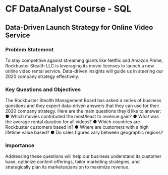 # CF DataAnalyst Course - SQL 
## Data-Driven Launch Strategy for Online Video Service

### Problem Statement
To stay competitive against streaming giants like Netflix and Amazon Prime,
Rockbuster Stealth LLC is leveraging its movie licenses to launch a new online video rental service.
Data-driven insights will guide us in steering our 2020 company strategy effectively. 

### Key Questions and Objectives
The Rockbuster Stealth Management Board has asked a series of business questions and
they expect data-driven answers that they can use for their 2020 company strategy. Here are
the main questions they’d like to answer:
● Which movies contributed the most/least to revenue gain?
● What was the average rental duration for all videos?
● Which countries are Rockbuster customers based in?
● Where are customers with a high lifetime value based?
● Do sales figures vary between geographic regions?

### Importance
Addressing these questions will help our business understand its customer base, optimize content offerings, tailor marketing strategies, and strategically plan its marketexpansion to maximize revenue.
